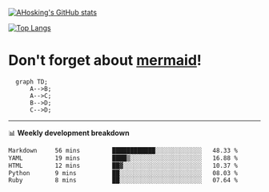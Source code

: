 [![AHosking's GitHub stats](https://github-readme-stats.vercel.app/api?username=ahosking&count_private=true&show_icons=true&theme=onedark&hide_rank=true&include_all_commits=true)](https://github.com/ahosking)

[![Top Langs](https://github-readme-stats.vercel.app/api/top-langs/?username=ahosking&layout=compact&theme=onedark)](https://github.com/ahosking)


# Don't forget about [mermaid](https://github.blog/2022-02-14-include-diagrams-markdown-files-mermaid/)!

```mermaid
  graph TD;
      A-->B;
      A-->C;
      B-->D;
      C-->D;
```
-------

📊 **Weekly development breakdown**

<!--START_SECTION:waka-->

```txt
Markdown     56 mins         ████████████░░░░░░░░░░░░░   48.33 %
YAML         19 mins         ████▒░░░░░░░░░░░░░░░░░░░░   16.88 %
HTML         12 mins         ██▓░░░░░░░░░░░░░░░░░░░░░░   10.37 %
Python       9 mins          ██░░░░░░░░░░░░░░░░░░░░░░░   08.03 %
Ruby         8 mins          ██░░░░░░░░░░░░░░░░░░░░░░░   07.64 %
```

<!--END_SECTION:waka-->

